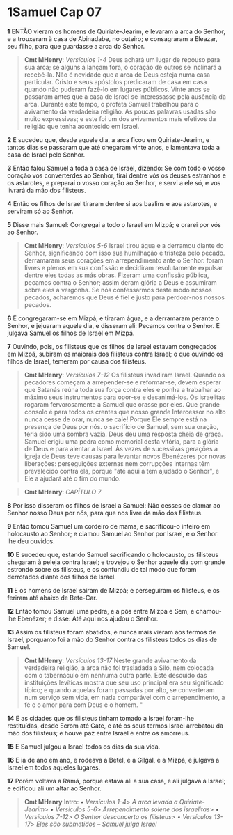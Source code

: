 # 1Samuel Cap 07

**1** 	ENTÃO vieram os homens de Quiriate-Jearim, e levaram a arca do Senhor, e a trouxeram à casa de Abinadabe, no outeiro; e consagraram a Eleazar, seu filho, para que guardasse a arca do Senhor.

> **Cmt MHenry**: *Versículos 1-4* Deus achará um lugar de repouso para sua arca; se alguns a lançam fora, o coração de outros se inclinará a recebê-la. Não é novidade que a arca de Deus esteja numa casa particular. Cristo e seus apóstolos predicaram de casa em casa quando não puderam fazê-lo em lugares públicos. Vinte anos se passaram antes que a casa de Israel se interessasse pela ausência da arca. Durante este tempo, o profeta Samuel trabalhou para o avivamento da verdadeira religião. As poucas palavras usadas são muito expressivas; e este foi um dos avivamentos mais efetivos da religião que tenha acontecido em Israel.

**2** 	E sucedeu que, desde aquele dia, a arca ficou em Quiriate-Jearim, e tantos dias se passaram que até chegaram vinte anos, e lamentava toda a casa de Israel pelo Senhor.

**3** 	Então falou Samuel a toda a casa de Israel, dizendo: Se com todo o vosso coração vos converterdes ao Senhor, tirai dentre vós os deuses estranhos e os astarotes, e preparai o vosso coração ao Senhor, e servi a ele só, e vos livrará da mão dos filisteus.

**4** 	Então os filhos de Israel tiraram dentre si aos baalins e aos astarotes, e serviram só ao Senhor.

**5** 	Disse mais Samuel: Congregai a todo o Israel em Mizpá; e orarei por vós ao Senhor.

> **Cmt MHenry**: *Versículos 5-6* Israel tirou água e a derramou diante do Senhor, significando com isso sua humilhação e tristeza pelo pecado. derramaram seus corações em arrependimento ante o Senhor. foram livres e plenos em sua confissão e decidiram resolutamente expulsar dentre eles todas as más obras. Fizeram uma confissão pública, pecamos contra o Senhor; assim deram glória a Deus e assumiram sobre eles a vergonha. Se nós confessarmos deste modo nossos pecados, acharemos que Deus é fiel e justo para perdoar-nos nossos pecados.

**6** 	E congregaram-se em Mizpá, e tiraram água, e a derramaram perante o Senhor, e jejuaram aquele dia, e disseram ali: Pecamos contra o Senhor. E julgava Samuel os filhos de Israel em Mizpá.

**7** 	Ouvindo, pois, os filisteus que os filhos de Israel estavam congregados em Mizpá, subiram os maiorais dos filisteus contra Israel; o que ouvindo os filhos de Israel, temeram por causa dos filisteus.

> **Cmt MHenry**: *Versículos 7-12* Os filisteus invadiram Israel. Quando os pecadores começam a arrepender-se e reformar-se, devem esperar que Satanás reúna toda sua força contra eles e ponha a trabalhar ao máximo seus instrumentos para opor-se e desanimá-los. Os israelitas rogaram fervorosamente a Samuel que orasse por eles. Que grande consolo é para todos os crentes que nosso grande Intercessor no alto nunca cesse de orar, nunca se cale! Porque Ele sempre está na presença de Deus por nós. o sacrifício de Samuel, sem sua oração, teria sido uma sombra vazia. Deus deu uma resposta cheia de graça. Samuel erigiu uma pedra como memorial desta vitória, para a glória de Deus e para alentar a Israel. Às vezes de sucessivas gerações a igreja de Deus teve causas para levantar novos Ebenézeres por novas liberações: perseguições externas nem corrupções internas têm prevalecido contra ela, porque "até aqui a tem ajudado o Senhor", e Ele a ajudará até o fim do mundo.

> **Cmt MHenry**: *CAPÍTULO 7*

**8** 	Por isso disseram os filhos de Israel a Samuel: Não cesses de clamar ao Senhor nosso Deus por nós, para que nos livre da mão dos filisteus.

**9** 	Então tomou Samuel um cordeiro de mama, e sacrificou-o inteiro em holocausto ao Senhor; e clamou Samuel ao Senhor por Israel, e o Senhor lhe deu ouvidos.

**10** 	E sucedeu que, estando Samuel sacrificando o holocausto, os filisteus chegaram à peleja contra Israel; e trovejou o Senhor aquele dia com grande estrondo sobre os filisteus, e os confundiu de tal modo que foram derrotados diante dos filhos de Israel.

**11** 	E os homens de Israel saíram de Mizpá; e perseguiram os filisteus, e os feriram até abaixo de Bete-Car.

**12** 	Então tomou Samuel uma pedra, e a pôs entre Mizpá e Sem, e chamou-lhe Ebenézer; e disse: Até aqui nos ajudou o Senhor.

**13** 	Assim os filisteus foram abatidos, e nunca mais vieram aos termos de Israel, porquanto foi a mão do Senhor contra os filisteus todos os dias de Samuel.

> **Cmt MHenry**: *Versículos 13-17* Neste grande avivamento da verdadeira religião, a arca não foi trasladada a Siló, nem colocada com o tabernáculo em nenhuma outra parte. Este descuido das instituições levíticas mostra que seu uso principal era seu significado típico; e quando aquelas foram passadas por alto, se converteram num serviço sem vida, em nada comparável com o arrependimento, a fé e o amor para com Deus e o homem. "

**14** 	E as cidades que os filisteus tinham tomado a Israel foram-lhe restituídas, desde Ecrom até Gate, e até os seus termos Israel arrebatou da mão dos filisteus; e houve paz entre Israel e entre os amorreus.

**15** 	E Samuel julgou a Israel todos os dias da sua vida.

**16** 	E ia de ano em ano, e rodeava a Betel, e a Gilgal, e a Mizpá, e julgava a Israel em todos aqueles lugares.

**17** 	Porém voltava a Ramá, porque estava ali a sua casa, e ali julgava a Israel; e edificou ali um altar ao Senhor.


> **Cmt MHenry** Intro: *• Versículos 1-4*> *A arca levada a Quiriate-Jearim*> *• Versículos 5-6*> *Arrependimento solene dos israelitas*> *• Versículos 7-12*> *O Senhor desconcerta os filisteus*> *• Versículos 13-17*> *Eles são submetidos – Samuel julga Israel*